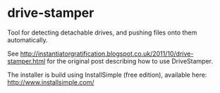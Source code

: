 # drive-stamper
Tool for detecting detachable drives, and pushing files onto them automatically.

See http://instantiatorgratification.blogspot.co.uk/2011/10/drive-stamper.html for the original post describing how to use DriveStamper.

The installer is build using InstallSimple (free edition), available here: http://www.installsimple.com/
